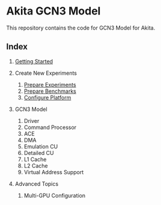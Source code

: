 # Akita GCN3 Model

This repository contains the code for GCN3 Model for Akita.

## Index

1. [Getting Started](./getting_started.md)
1. Create New Experiments

    1. [Prepare Experiments](prepare_experiments.md)
    1. [Prepare Benchmarks](prepare_benchmarks.md)
    1. [Configure Platform](configure_platform.md)

1. GCN3 Model

    1. Driver
    1. Command Processor
    1. ACE
    1. DMA
    1. Emulation CU
    1. Detailed CU
    1. L1 Cache
    1. L2 Cache
    1. Virtual Address Support

1. Advanced Topics

    1. Multi-GPU Configuration